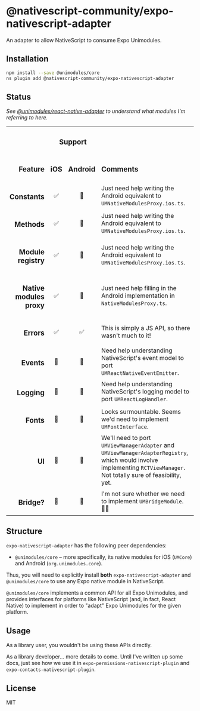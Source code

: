 # @nativescript-community/expo-nativescript-adapter

An adapter to allow NativeScript to consume Expo Unimodules.

## Installation

```sh
npm install --save @unimodules/core
ns plugin add @nativescript-community/expo-nativescript-adapter
```

## Status

*See [@unimodules/react-native-adapter](https://github.com/expo/expo/tree/master/packages/%40unimodules/react-native-adapter) to understand what modules I'm referring to here.*

<table>
    <tbody>
        <tr>
            <td align="right" valign="bottom" rowspan="2">
                <h3>Feature</h3>
            </td>
            <td align="center" valign="middle" colspan="2">
                <h3>Support</h3>
            </td>
            <td align="left" valign="bottom" rowspan="2">
                <h3>Comments</h3>
            </td>
        </tr>
        <tr>
            <td align="center" valign="middle">
                <h3>iOS</h3>
            </td>
            <td align="center" valign="middle">
                <h3>Android</h3>
            </td>
        </tr>
        <tr>
            <td align="right" valign="middle">
                <h3>Constants</h3>
            </td>
            <td align="center" valign="middle">
                ✅
            </td>
            <td align="center" valign="middle">
                🚫
            </td>
            <td align="left" valign="middle">
                Just need help writing the Android equivalent to <code>UMNativeModulesProxy.ios.ts</code>.
            </td>
        </tr>
        <tr>
            <td align="right" valign="middle">
                <h3>Methods</h3>
            </td>
            <td align="center" valign="middle">
                ✅
            </td>
            <td align="center" valign="middle">
                🚫
            </td>
            <td align="left" valign="middle">
                Just need help writing the Android equivalent to <code>UMNativeModulesProxy.ios.ts</code>.
            </td>
        </tr>
        <tr>
            <td align="right" valign="middle">
                <h3>Module registry</h3>
            </td>
            <td align="center" valign="middle">
                ✅
            </td>
            <td align="center" valign="middle">
                🚫
            </td>
            <td align="left" valign="middle">
                Just need help writing the Android equivalent to <code>UMNativeModulesProxy.ios.ts</code>.
            </td>
        </tr>
        <tr>
            <td align="right" valign="middle">
                <h3>Native modules proxy</h3>
            </td>
            <td align="center" valign="middle">
                ✅
            </td>
            <td align="center" valign="middle">
                🚫
            </td>
            <td align="left" valign="middle">
                Just need help filling in the Android implementation in <code>NativeModulesProxy.ts</code>.
            </td>
        </tr>
        <tr>
            <td align="right" valign="middle">
                <h3>Errors</h3>
            </td>
            <td align="center" valign="middle">
                ✅
            </td>
            <td align="center" valign="middle">
                ✅
            </td>
            <td align="left" valign="middle">
                This is simply a JS API, so there wasn't much to it!
            </td>
        </tr>
        <tr>
            <td align="right" valign="middle">
                <h3>Events</h3>
            </td>
            <td align="center" valign="middle">
                🚫
            </td>
            <td align="center" valign="middle">
                🚫
            </td>
            <td align="left" valign="middle">
                Need help understanding NativeScript's event model to port <code>UMReactNativeEventEmitter</code>.
            </td>
        </tr>
        <tr>
            <td align="right" valign="middle">
                <h3>Logging</h3>
            </td>
            <td align="center" valign="middle">
                🚫
            </td>
            <td align="center" valign="middle">
                🚫
            </td>
            <td align="left" valign="middle">
                Need help understanding NativeScript's logging model to port <code>UMReactLogHandler</code>.
            </td>
        </tr>
        <tr>
            <td align="right" valign="middle">
                <h3>Fonts</h3>
            </td>
            <td align="center" valign="middle">
                🚫
            </td>
            <td align="center" valign="middle">
                🚫
            </td>
            <td align="left" valign="middle">
                Looks surmountable. Seems we'd need to implement <code>UMFontInterface</code>.
            </td>
        </tr>
        <tr>
            <td align="right" valign="middle">
                <h3>UI</h3>
            </td>
            <td align="center" valign="middle">
                🚫
            </td>
            <td align="center" valign="middle">
                🚫
            </td>
            <td align="left" valign="middle">
                We'll need to port <code>UMViewManagerAdapter</code> and <code>UMViewManagerAdapterRegistry</code>, which would involve implementing <code>RCTViewManager</code>. Not totally sure of feasibility, yet.
            </td>
        </tr>
        <tr>
            <td align="right" valign="middle">
                <h3>Bridge?</h3>
            </td>
            <td align="center" valign="middle">
                🚫
            </td>
            <td align="center" valign="middle">
                🚫
            </td>
            <td align="left" valign="middle">
                I'm not sure whether we need to implement <code>UMBridgeModule</code>. 🤷‍♂️
            </td>
        </tr>
    </tbody>
</table>


## Structure

`expo-nativescript-adapter` has the following peer dependencies:

* `@unimodules/core` – more specifically, its native modules for iOS (`UMCore`) and Android (`org.unimodules.core`).

Thus, you will need to explicitly install **both** `expo-nativescript-adapter` and `@unimodules/core` to use any Expo native module in NativeScript.

`@unimodules/core` implements a common API for all Expo Unimodules, and provides interfaces for platforms like NativeScript (and, in fact, React Native) to implement in order to "adapt" Expo Unimodules for the given platform.

## Usage

As a library user, you wouldn't be using these APIs directly.

As a library developer... more details to come. Until I've written up some docs, just see how we use it in `expo-permissions-nativescript-plugin` and `expo-contacts-nativescript-plugin`.

## License

MIT
